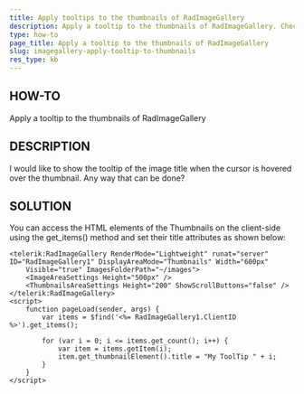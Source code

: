 ```yaml
---
title: Apply tooltips to the thumbnails of RadImageGallery
description: Apply a tooltip to the thumbnails of RadImageGallery. Check it now!
type: how-to
page_title: Apply a tooltip to the thumbnails of RadImageGallery
slug: imagegallery-apply-tooltip-to-thumbnails
res_type: kb
---
```



## HOW-TO
Apply a tooltip to the thumbnails of RadImageGallery

## DESCRIPTION
I would like to show the tooltip of the image title when the cursor is hovered over the thumbnail. Any way that can be done?

## SOLUTION
You can access the HTML elements of the Thumbnails on the client-side using the get_items() method and set their title attributes as shown below:

````ASP.NET
<telerik:RadImageGallery RenderMode="Lightweight" runat="server" ID="RadImageGallery1" DisplayAreaMode="Thumbnails" Width="600px"
    Visible="true" ImagesFolderPath="~/images">
    <ImageAreaSettings Height="500px" />
    <ThumbnailsAreaSettings Height="200" ShowScrollButtons="false" />
</telerik:RadImageGallery>
<script>
    function pageLoad(sender, args) {
        var items = $find('<%= RadImageGallery1.ClientID %>').get_items();
                
        for (var i = 0; i <= items.get_count(); i++) {
            var item = items.getItem(i);
            item.get_thumbnailElement().title = "My ToolTip " + i;
        }
    }
</script>
````


  